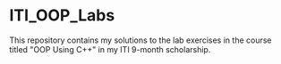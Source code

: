 # ITI_OOP_Labs

This repository contains my solutions to the lab exercises in the course titled "OOP Using C++" in my ITI 9-month scholarship.

